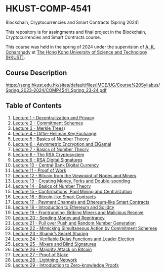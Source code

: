 # HKUST-COMP-4541
Blockchain, Cryptocurrencies and Smart Contracts (Spring 2024)

This repository is for assingments and final project in the Blockchain, Cryptocurrencies and Smart Contracts course.

This course was held in the spring of 2024 under the supervision of [A. K. Goharshady](https://amir.goharshady.com/) at [The Hong Kong University of Science and Technology (HKUST)](https://hkust.edu.hk/).

## Course Description

https://seng.hkust.edu.hk/sites/default/files/IMCE/UG/Course%20Syllabus/Spring_2023-2024/COMP4541_Spring_23-24.pdf

## Table of Contents

1. [Lecture 1 - Decentralization and Privacy](https://www.youtube.com/watch?v=p2sZfIxB5Lg&list=PLzZlJT-UOiwAtMlLPloOT0KH2hSoYGSLE&index=1)
2. [Lecture 2 - Commitment Schemes](https://www.youtube.com/watch?v=OjmqV4WEqKY&list=PLzZlJT-UOiwAtMlLPloOT0KH2hSoYGSLE&index=2)
3. [Lecture 3 - Merkle Trees](https://www.youtube.com/watch?v=ev8pJIRTwwU&list=PLzZlJT-UOiwAtMlLPloOT0KH2hSoYGSLE&index=3))
4. [Lecture 4 - Diffie-Hellman Key Exchange](https://www.youtube.com/watch?v=-R0FYB2O7RM&list=PLzZlJT-UOiwAtMlLPloOT0KH2hSoYGSLE&index=4)
5. [Lecture 5 - Basics of Number Theory](https://www.youtube.com/watch?v=C1NWehXA6YY&list=PLzZlJT-UOiwAtMlLPloOT0KH2hSoYGSLE&index=5)
6. [Lecture 6 - Asymmetric Encryption and ElGamal](https://www.youtube.com/watch?v=12ZC8ntNFY4&list=PLzZlJT-UOiwAtMlLPloOT0KH2hSoYGSLE&index=6)
7. [Lecture 7 - Basics of Number Theory](https://www.youtube.com/watch?v=WQRTZWb5Idc&list=PLzZlJT-UOiwAtMlLPloOT0KH2hSoYGSLE&index=7)
8. [Lecture 8 - The RSA Cryptosystem](https://www.youtube.com/watch?v=1h7yex387pk&list=PLzZlJT-UOiwAtMlLPloOT0KH2hSoYGSLE&index=8)
9. [Lecture 9 - RSA Digital Signatures](https://www.youtube.com/watch?v=Z7ugkxTmwdY&list=PLzZlJT-UOiwAtMlLPloOT0KH2hSoYGSLE&index=9)
10. [Lecture 10 - Central Bank Digital Currency](https://www.youtube.com/watch?v=f8jSdyaC-M8&list=PLzZlJT-UOiwAtMlLPloOT0KH2hSoYGSLE&index=10)
11. [Lecture 11 - Proof of Work](https://www.youtube.com/watch?v=IxEHvTpA7d8&list=PLzZlJT-UOiwAtMlLPloOT0KH2hSoYGSLE&index=11)
12. [Lecture 12 - Bitcoin from the Viewpoint of Nodes and Miners](https://www.youtube.com/watch?v=AGDD0YzjSaY&list=PLzZlJT-UOiwAtMlLPloOT0KH2hSoYGSLE&index=12)
13. [Lecture 13 - Creating Money, Forks and Double-spending](https://www.youtube.com/watch?v=-JFfdlqvcT0&list=PLzZlJT-UOiwAtMlLPloOT0KH2hSoYGSLE&index=13)
14. [Lecture 14 - Basics of Number Theory](https://www.youtube.com/watch?v=RhIKEPxeDHw&list=PLzZlJT-UOiwAtMlLPloOT0KH2hSoYGSLE&index=14)
15. [Lecture 15 - Confirmations, Pool Mining and Centralization](https://www.youtube.com/watch?v=K-c3LQaZIKI&list=PLzZlJT-UOiwAtMlLPloOT0KH2hSoYGSLE&index=15)
16. [Lecture 16 - Bitcoin-like Smart Contracts](https://www.youtube.com/watch?v=NgHHXEDZ7l4&list=PLzZlJT-UOiwAtMlLPloOT0KH2hSoYGSLE&index=16)
17. [Lecture 17 - Payment Channels and Ethereum-like Smart Contracts](https://www.youtube.com/watch?v=y66nJBEZlb8&list=PLzZlJT-UOiwAtMlLPloOT0KH2hSoYGSLE&index=17)
18. [Lecture 18 - Introduction to Ethereum and Solidity](https://www.youtube.com/watch?v=G00neDlSiD8&list=PLzZlJT-UOiwAtMlLPloOT0KH2hSoYGSLE&index=18)
19. [Lecture 19 - Frontrunning, Bribing Miners and Malicious Receive](https://www.youtube.com/watch?v=4-g5XlV07Rc&list=PLzZlJT-UOiwAtMlLPloOT0KH2hSoYGSLE&index=19)
20. [Lecture 20 - Sending Money and Reentrancy](https://www.youtube.com/watch?v=ngU4sqJWXJc&list=PLzZlJT-UOiwAtMlLPloOT0KH2hSoYGSLE&index=20)
21. [Lecture 21 - Pull over Push and Random Number Generation](https://www.youtube.com/watch?v=brOESh1iua0&list=PLzZlJT-UOiwAtMlLPloOT0KH2hSoYGSLE&index=21)
22. [Lecture 22 - Mimicking Simultaneous Action by Commitment Schemes](https://www.youtube.com/watch?v=aL4Ff1XJQW0&list=PLzZlJT-UOiwAtMlLPloOT0KH2hSoYGSLE&index=22)
23. [Lecture 23 - Shamir’s Secret Sharing](https://www.youtube.com/watch?v=5aS24_XoRGg&list=PLzZlJT-UOiwAtMlLPloOT0KH2hSoYGSLE&index=23)
24. [Lecture 24 - Verifiable Delay Functions and Leader Election](https://www.youtube.com/watch?v=aZ6mEkt04K0&list=PLzZlJT-UOiwAtMlLPloOT0KH2hSoYGSLE&index=24)
25. [Lecture 25 - Mixers and Blind Signatures](https://www.youtube.com/watch?v=7GoNf3OnKkY&list=PLzZlJT-UOiwAtMlLPloOT0KH2hSoYGSLE&index=25)
26. [Lecture 26 - Majority Attack on Bitcoin](https://www.youtube.com/watch?v=POWJoHoC5AI&list=PLzZlJT-UOiwAtMlLPloOT0KH2hSoYGSLE&index=26)
27. [Lecture 27 - Proof of Stake](https://www.youtube.com/watch?v=bosDIYsJE-Y&list=PLzZlJT-UOiwAtMlLPloOT0KH2hSoYGSLE&index=27)
28. [Lecture 28 - Lightning Network](https://www.youtube.com/watch?v=UC48aP9skJY&list=PLzZlJT-UOiwAtMlLPloOT0KH2hSoYGSLE&index=28)
29. [Lecture 29 - Introduction to Zero-knowledge Proofs](https://www.youtube.com/watch?v=jqDnfFlrzHU&list=PLzZlJT-UOiwAtMlLPloOT0KH2hSoYGSLE&index=29)
